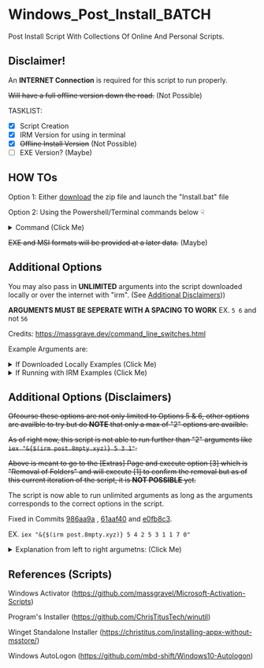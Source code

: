 # Windows_Post_Install_BATCH
Post Install Script With Collections Of Online And Personal Scripts.

## Disclaimer!
An **INTERNET Connection** is required for this script to run properly.

~~Will have a full offline version down the road.~~ (Not Possible)

TASKLIST:

- [x] Script Creation
- [x] IRM Version for using in terminal 
- [x] ~~Offline Install Version~~ (Not Possible)
- [ ] EXE Version? (Maybe)
 
## HOW TOs

Option 1: Either [download](https://github.com/8mpty/Windows_Post_Install_BATCH/archive/refs/heads/main.zip) the zip file and launch the "Install.bat" file 
 
Option 2: Using the Powershell/Terminal commands below ☟

<details><summary>Command (Click Me)</summary>
<p>

```
irm 8mpty.com/post | iex
```
or (A bit more Secure)
```
irm https://8mpty.com/post | iex
```
or (use if DNS issues)
```
irm https://raw.githubusercontent.com/8mpty/Windows_Post_Install_BATCH/main/psfile/empty.ps1 | iex
```
</p>
</details>

~~EXE and MSI formats will be provided at a later data.~~ (Maybe)


## Additional Options

You may also pass in **UNLIMITED** arguments into the script downloaded locally or over the internet with "irm". (See [Additional Disclaimers](https://github.com/8mpty/Windows_Post_Install_BATCH/tree/main#additional-options-disclaimers)))

**ARGUMENTS MUST BE SEPERATE WITH A SPACING TO WORK** EX. ```5 6``` and not ```56```

Credits: https://massgrave.dev/command_line_switches.html

Example Arguments are:

<details><summary>If Downloaded Locally Examples (Click Me)</summary>
<p> 
 
```
.\Install.bat 5
```
Which will go to the [Extras] page.

If running:
```
.\Install.bat 5 6
```
Will go the [Extras] page and execute option [6] which is creating the script shortcut.
</p>
</details>


<details><summary>If Running with IRM Examples (Click Me)</summary>
<p>

Default is ```irm post.8mpty.xyz | iex```,

But if you want to pass in arguments:
```
iex "&{$(irm post.8mpty.xyz)} 5"
```
Which will go to the [Extras] page.

If running:
```
iex "&{$(irm post.8mpty.xyz)} 5 6"
```
Will go the [Extras] page and execute option [6] which is creating the script shortcut.
</p>
</details>

## Additional Options (Disclaimers)

~~Ofcourse these options are not only limited to Options 5 & 6, other options are availble to try but do **NOTE** that only a max of "2" options are availble.~~

~~As of right now, this script is not able to run further than "2" arguments like ```iex "&{$(irm post.8mpty.xyz)} 5 3 1"```.~~

~~Above is meant to go to the [Extras] Page and execute option [3] which is "Removal of Folders" and will execute [1] to confirm the removal but as of this current iteration of the script, it is **NOT POSSIBLE** yet.~~

The script is now able to run unlimited arguments as long as the arguments corresponds to the correct options in the script.

Fixed in Commits [986aa9a](https://github.com/8mpty/Windows_Post_Install_BATCH/commit/986aa9ab654410e7510039f2ac0ead36be0ef178#diff-4c4389ae3adbd3780d385439f1e161d08aade4df4cc5fd544c6ae4c0e45c7320) , [61aaf40](https://github.com/8mpty/Windows_Post_Install_BATCH/commit/61aaf4015acd8c20b287b41212bc69b5b1c57596) and [e0fb8c3](https://github.com/8mpty/Windows_Post_Install_BATCH/commit/e0fb8c31d21ad3345a0906292ee633af6f2b370a).

EX. ```iex "&{$(irm post.8mpty.xyz)} 5 4 2 5 3 1 1 7 0"```

<details><summary>Explanation from left to right argumetns: (Click Me)</summary>
<p>

```
5: Go to [Extras] page

4: Execute [UAC_Verification] Option

2: Select option [2] which is [Disable + Enchanced] option

5: Go back to [Extras] page

3: Execute [Remove or Restore folders] option 

1: Select [Remove Folders] Option

1: Select [64 Bit] Architecture

7: Remove [ALL] folders

0: Exits the script
```
</p>
</details>

## References (Scripts)
 
Windows Activator (https://github.com/massgravel/Microsoft-Activation-Scripts)
 
Program's Installer (https://github.com/ChrisTitusTech/winutil)
 
Winget Standalone Installer (https://christitus.com/installing-appx-without-msstore/)
 
Windows AutoLogon (https://github.com/mbd-shift/Windows10-Autologon)
